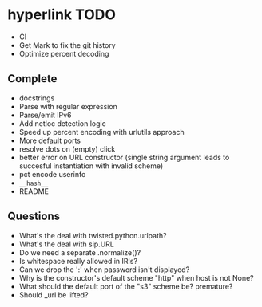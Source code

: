 # hyperlink TODO

* CI
* Get Mark to fix the git history
* Optimize percent decoding

## Complete

* docstrings
* Parse with regular expression
* Parse/emit IPv6
* Add netloc detection logic
* Speed up percent encoding with urlutils approach
* More default ports
* resolve dots on (empty) click
* better error on URL constructor (single string argument leads to succesful instantiation with invalid scheme)
* pct encode userinfo
* `__hash__`
* README

## Questions

* What's the deal with twisted.python.urlpath?
* What's the deal with sip.URL
* Do we need a separate .normalize()?
* Is whitespace really allowed in IRIs?
* Can we drop the ':' when password isn't displayed?
* Why is the constructor's default scheme "http" when host is not None?
* What should the default port of the "s3" scheme be? premature?
* Should _url be lifted?
